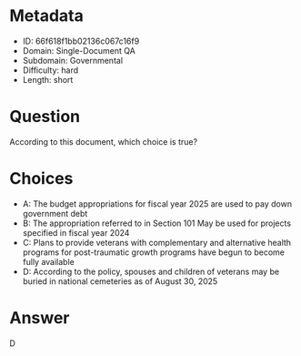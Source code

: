 # Metadata

- ID: 66f618f1bb02136c067c16f9
- Domain: Single-Document QA
- Subdomain: Governmental
- Difficulty: hard
- Length: short

# Question

According to this document, which choice is true?

# Choices

- A: The budget appropriations for fiscal year 2025 are used to pay down government debt
- B: The appropriation referred to in Section 101 May be used for projects specified in fiscal year 2024
- C: Plans to provide veterans with complementary and alternative health programs for post-traumatic growth programs have begun to become fully available
- D: According to the policy, spouses and children of veterans may be buried in national cemeteries as of August 30, 2025

# Answer

D
